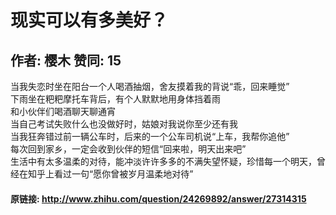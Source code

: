 # 现实可以有多美好？
## 作者: 樱木  赞同: 15
当我失恋时坐在阳台一个人喝酒抽烟，舍友摸着我的背说“乖，回来睡觉”  
下雨坐在粑粑摩托车背后，有个人默默地用身体挡着雨  
和小伙伴们喝酒聊天聊通宵  
当自己考试失败什么也没做好时，姑娘对我说你至少还有我  
当我狂奔错过前一辆公车时，后来的一个公车司机说“上车，我帮你追他”  
每次回到家乡，一定会收到伙伴的短信“回来啦，明天出来吧”  
生活中有太多温柔的对待，能冲淡许许多多的不满失望怀疑，珍惜每一个明天，曾经在知乎上看过一句“愿你曾被岁月温柔地对待”

#### 原链接: http://www.zhihu.com/question/24269892/answer/27314315